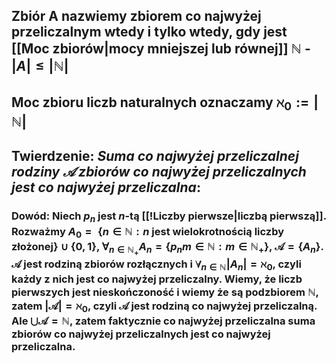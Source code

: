 ## Zbiór A nazwiemy **zbiorem co najwyżej przeliczalnym** wtedy i tylko wtedy, gdy jest [[Moc zbiorów|mocy mniejszej lub równej]] $\mathbb{N}$ - $|A|\leq|\mathbb{N}|$
## Moc zbioru liczb naturalnych oznaczamy $\aleph_0:=|\mathbb{N}|$

## **Twierdzenie**: *Suma co najwyżej przeliczalnej rodziny $\mathcal{A}$ zbiorów co najwyżej przeliczalnych jest co najwyżej przeliczalna*:
### **Dowód**: Niech $p_n$ jest $n$-tą [[!Liczby pierwsze|liczbą pierwszą]]. Rozważmy $A_0={}$ $\{n\in\mathbb{N}:n$ jest wielokrotnością liczby złożonej$\}\cup\{0,1\},$ $\forall_{n\in\mathbb{N}_{+}}A_{n}=\{p_{n}m\in\mathbb{N}:m\in\mathbb{N}_{+}\}$,  $\mathcal{A}=\{A_n\}$. $\mathcal{A}$ jest rodziną zbiorów rozłącznych i $\forall_{n\in\mathbb{N}}|A_n|=\aleph_0$, czyli każdy z nich jest co najwyżej przeliczalny. Wiemy, że liczb pierwszych jest nieskończoność i wiemy że są podzbiorem $\mathbb{N}$, zatem $|\mathcal{A}|=\aleph_0$, czyli $\mathcal{A}$ jest rodziną co najwyżej przeliczalną. Ale $\bigcup\mathcal{A} = \mathbb{N}$, zatem faktycznie co najwyżej przeliczalna suma zbiorów co najwyżej przeliczalnych jest co najwyżej przeliczalna.